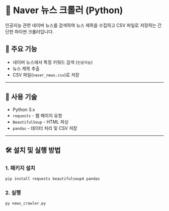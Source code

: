 # 📰 Naver 뉴스 크롤러 (Python)

인공지능 관련 네이버 뉴스를 검색하여 뉴스 제목을 수집하고 CSV 파일로 저장하는 간단한 파이썬 크롤러입니다.

## 📌 주요 기능

- 네이버 뉴스에서 특정 키워드 검색 (`인공지능`)
- 뉴스 제목 추출
- CSV 파일(`naver_news.csv`)로 저장

---

## 🔧 사용 기술

- Python 3.x
- `requests` - 웹 페이지 요청
- `BeautifulSoup` - HTML 파싱
- `pandas` - 데이터 처리 및 CSV 저장

---

## 🛠 설치 및 실행 방법

### 1. 패키지 설치

```bash
pip install requests beautifulsoup4 pandas
```

### 2. 실행

```
py news_crawler.py
```
